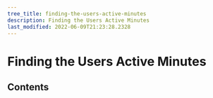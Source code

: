 ```yaml
---
tree_title: finding-the-users-active-minutes
description: Finding the Users Active Minutes
last_modified: 2022-06-09T21:23:28.2328
---
```


# Finding the Users Active Minutes

## Contents

